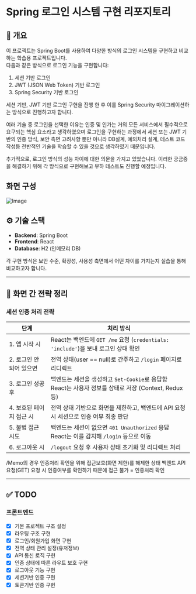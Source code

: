 # Spring 로그인 시스템 구현 리포지토리

## 📌 개요

이 프로젝트는 Spring Boot를 사용하여 다양한 방식의 로그인 시스템을 구현하고 비교하는 학습용 프로젝트입니다.  
다음과 같은 방식으로 로그인 기능을 구현합니다:

1. 세션 기반 로그인
2. JWT (JSON Web Token) 기반 로그인
3. Spring Security 기반 로그인

세션 기반, JWT 기반 로그인 구현을 진행 한 후 이를 Spring Security 마이그레이션하는 방식으로 진행하고자 합니다.


여러 기술 중 로그인을 선택한 이유는 인증 및 인가는  거의 모든 서비스에서 필수적으로 요구되는 핵심 요소라고 생각하였으며
로그인을 구현하는 과정에서 세션 또는 JWT 기반의 인증 방식, 보안 측면 고려사항 뿐만 아니라 DB설계, 예외처리 설계, 테스트 코드 작성등 전반적인 기술을 학습할 수 있을 것으로 생각하였기 때문입니다.
   
추가적으로, 로그인 방식의 성능 차이에 대한 의문을 가지고 있었습니다. 이러한 궁금증을 해결하기 위해 각 방식으로 구현해보고 부하 테스트도 진행할 예정입니다.

## 화면 구성

![Image](https://github.com/user-attachments/assets/b832c52e-c5c5-4892-9ef3-0b0592047bfd)

## ⚙️ 기술 스택

- **Backend**: Spring Boot
- **Frontend**: React
- **Database**: H2 (인메모리 DB)

각 구현 방식은 보안 수준, 확장성, 사용성 측면에서 어떤 차이를 가지는지 실습을 통해 비교하고자 합니다.

---

## 🚀 화면 간 전략 정리

### 세션 인증 처리 전략
| 단계 | 처리 방식 |
|------|-----------|
| 1. 앱 시작 시 | React는 백엔드에 `GET /me` 요청 (`credentials: 'include'`)을 보내 로그인 상태 확인 |
| 2. 로그인 안 되어 있으면 | 전역 상태(user == null)로 간주하고 `/login` 페이지로 리디렉트 |
| 3. 로그인 성공 후 | 백엔드는 세션을 생성하고 `Set-Cookie`로 응답함<br>React는 사용자 정보를 상태로 저장 (Context, Redux 등) |
| 4. 보호된 페이지 접근 시 | 전역 상태 기반으로 화면을 제한하고, 백엔드에 API 요청 시 세션으로 인증 여부 최종 판단 |
| 5. 불법 접근 시도 | 백엔드는 세션이 없으면 `401 Unauthorized` 응답<br>React는 이를 감지해 `/login` 등으로 이동 |
| 6. 로그아웃 시 | `/logout` 요청 후 사용자 상태 초기화 및 리디렉트 처리 |

/Memo의 경우 인증처리 확인을 위해 접근보호(화면 제한)를 해제한 상태
백엔드 API 요청(GET) 요청 시 인증여부를 확인하기 때문에 접근 불가 = 인증처리 확인

---

## ✅ TODO

### 프론트엔드
- [X] 기본 프로젝트 구조 설정
- [X] 라우팅 구조 구현
- [X] 로그인/회원가입 화면 구현
- [X] 전역 상태 관리 설정(유저정보)
- [X] API 통신 로직 구현
- [X] 인증 상태에 따른 라우트 보호 구현
- [X] 로그아웃 기능 구현
- [X] 세션기반 인증 구현
- [X] 토큰기반 인증 구현